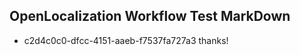## OpenLocalization Workflow Test MarkDown
* c2d4c0c0-dfcc-4151-aaeb-f7537fa727a3 thanks!

<!--HONumber=Jul16_HO2-->


